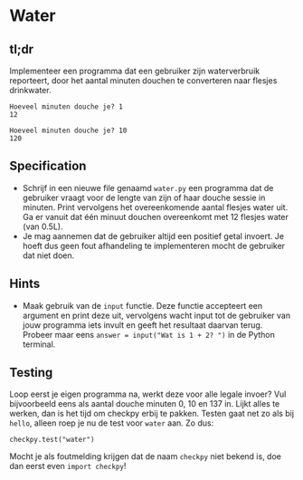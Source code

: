 # Water

## tl;dr

Implementeer een programma dat een gebruiker zijn waterverbruik reporteert, door het aantal minuten douchen te converteren naar flesjes drinkwater.

```
Hoeveel minuten douche je? 1
12

Hoeveel minuten douche je? 10
120
```

## Specification

* Schrijf in een nieuwe file genaamd `water.py` een programma dat de gebruiker vraagt voor de lengte van zijn of haar douche sessie in minuten. Print vervolgens het overeenkomende aantal flesjes water uit. Ga er vanuit dat één minuut douchen overeenkomt met 12 flesjes water (van 0.5L).
* Je mag aannemen dat de gebruiker altijd een positief getal invoert. Je hoeft dus geen fout afhandeling te implementeren mocht de gebruiker dat niet doen.

## Hints

* Maak gebruik van de `input` functie. Deze functie accepteert een argument en print deze uit, vervolgens wacht input tot de gebruiker van jouw programma iets invult en geeft het resultaat daarvan terug. Probeer maar eens `answer = input("Wat is 1 + 2? ")` in de Python terminal.

## Testing
Loop eerst je eigen programma na, werkt deze voor alle legale invoer? Vul bijvoorbeeld eens als aantal douche minuten 0, 10 en 137 in. Lijkt alles te werken, dan is het tijd om checkpy erbij te pakken. Testen gaat net zo als bij `hello`, alleen roep je nu de test voor `water` aan. Zo dus:

```
checkpy.test("water")
```

Mocht je als foutmelding krijgen dat de naam `checkpy` niet bekend is, doe dan eerst even `import checkpy`!